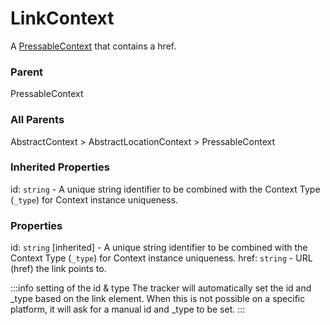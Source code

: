 # LinkContext
A [PressableContext](/taxonomy/reference/location-contexts/PressableContext) that contains a href.

### Parent
PressableContext

### All Parents
AbstractContext > AbstractLocationContext > PressableContext

### Inherited Properties
id: `string` - A unique string identifier to be combined with the Context Type (`_type`) 
for Context instance uniqueness.

### Properties
id: `string` [inherited] - A unique string identifier to be combined with the Context Type (`_type`) 
for Context instance uniqueness.
href: `string` - URL (href) the link points to.

:::info setting of the id & type
The tracker will automatically set the id and _type based on the link element. When this is not possible on a specific platform, it will ask for a manual id and _type to be set.
:::
